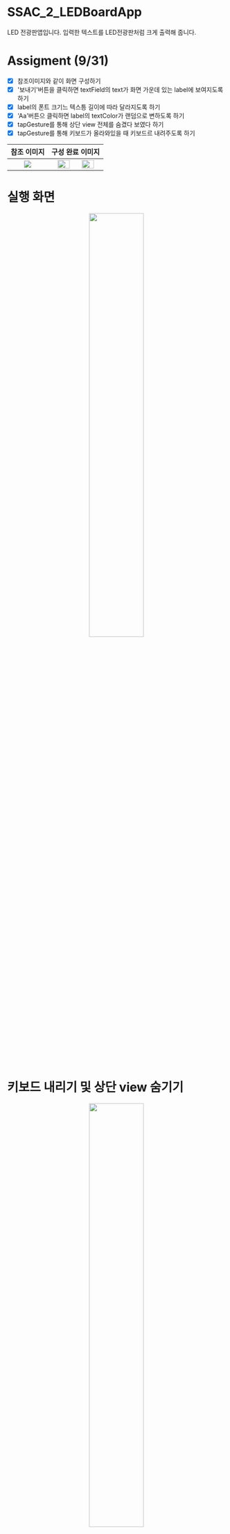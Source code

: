 # SSAC_2_LEDBoardApp
LED 전광판앱입니다. 입력한 텍스트를 LED전광판처럼 크게 출력해 줍니다.

# Assigment (9/31)
- [x] 참조이미지와 같이 화면 구성하기
- [x] '보내기'버튼을 클릭하면 textField의 text가 화면 가운데 있는 label에 보여지도록 하기
- [x] label의 폰트 크기느 텍스틍 길이에 따라 달라지도록 하기
- [x] 'Aa'버튼으 클릭하면 label의 textColor가 랜덤으로 변하도록 하기
- [x] tapGesture를 통해 상단 view 전체를 숨겼다 보였다 하기
- [x] tapGesture를 통해 키보드가 올라와있을 때 키보드르 내려주도록 하기

|참조 이미지|구성 완료 이미지|
|:---:|:---:|
  |<img src="https://user-images.githubusercontent.com/59866819/136340919-60d5e354-5b18-4ec9-a851-b5e82d1e0967.png" />|<img width="50%" src="https://user-images.githubusercontent.com/59866819/136340999-8a81d87c-4e98-422f-a6d6-8ef47b34d1d2.png" /><img width="50%" src="https://user-images.githubusercontent.com/59866819/136340983-70b1446c-cd7c-402b-9b7f-3762fcd80ab2.png"/>|
  

# 실행 화면
<p align="center"> <img width="50%" src="https://user-images.githubusercontent.com/59866819/136341706-6b23c4a7-8f33-406d-b528-dcb7c72ea24a.mp4" /> <p>

# 키보드 내리기 및 상단 view 숨기기
<p align="center"> <img width="50%" src="https://user-images.githubusercontent.com/59866819/136346243-63773242-00c6-4abc-be3d-9f9e5bb65b57.mp4" /> <p>
